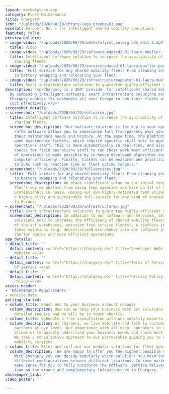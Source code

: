 ```yaml
---
layout: marketplace-app
category: Fleet Maintenance
title: Chargery
icon: "/uploads/2020/09/29/chrgry-logo_greybg-01.png"
excerpt: Europe’s No. 1 for intelligent shared mobility operations.
featured: false
preview_gallery:
- image-video: "/uploads/2020/09/29/wdthefofycsl_colorgrade_edit-1.mp4"
  title: Video
- image-video: "/uploads/2020/09/29/softwareupdated2-01-laura-mueller.jpg"
  title: Intelligent software solution to increase the availability of vehicles in
    sharing fleets.
- image-video: "/uploads/2020/09/29/serviceupdated-01-laura-mueller.png"
  title: 'Full service for any shared mobility fleet: From cleaning and recharging
    to battery swapping and relocating your fleet.'
- image-video: "/uploads/2020/09/29/infrastructureupdated-01-laura-mueller.png"
  title: Smart infrastructure solutions to guarantee highly-efficient operations.
description: "<p>Chargery is a 360° provider for intelligent shared mobility operations.
  By combining intelligent software, smart infrastructure solutions and services,
  Chargery enables its customers all over Europe to run their fleets efficiently and
  cost effectively.</p>"
screenshot_details:
- screenshot: "/uploads/2020/09/29/softwarex.jpg"
  title: Intelligent software solution to increase the availability of vehicles in
    sharing fleets.
  screenshot_description: "Our software solution is the key to your operational excellence.
    \nThe software allows you to experience full transparency over your vehicles and
    their maintenance needs and history. At the same time, the platform allocates
    open maintenance tickets, which require specific skill sets to qualified field
    operations staff. This is done automatically in real-time, and also plans optimized
    routes for field operations staff to run their work most efficiently. Optimization
    of operations is made possible by in-house developed algorithms and streamlined
    computer efficiency. Finally, tickets can be measured and prioritized according
    to SLAs such as reaction time or fleet uptime targets."
- screenshot: "/uploads/2020/09/29/fullservicex.jpg"
  title: 'Full service for any shared mobility fleet: From cleaning and recharging
    to battery swapping and relocating your fleet.'
  screenshot_description: We place significant value on our social responsibility.
    That’s why we abstain from using temp agencies and hire on all of our service
    professionals in-house. Having our own highly-motivated team allows us to guarantee
    a high-quality and sustainable full-service for any kind of shared mobility provider
    in Europe.
- screenshot: "/uploads/2020/09/29/infrastructurex.jpg"
  title: Smart infrastructure solutions to guarantee highly-efficient operations.
  screenshot_description: In addition to our software and services, smart infrastructure
    solutions help to increase the efficiency of shared mobility fleets (e.g. state
    of the art warehouses, emission free service fleets). A seamless integration of
    these solutions (e.g. decentralized microhubs) into our software platform guarantees
    shorter routes and more efficient operations.
app_details:
- detail_title: ''
  detail_content: <a href="https://chargery.de/" title="Developer Website →">Developer
    Website →</a>
- detail_title: ''
  detail_content: <a href="https://chargery.de/" title="Terms of Service →">Terms
    of Service →</a>
- detail_title: ''
  detail_content: <a href="https://chargery.de/" title="Privacy Policy →">Privacy
    Policy →</a>
access_needed:
- 'Maintenance Requirements '
- Vehicle Data
getting_started:
- column_title: Reach out to your business account manager
  column_description: How can we help your business with our solutions? Leave us a
    detailed inquiry and we will be in touch shortly.
- column_title: Schedule a free consultation with our mobility experts
  column_description: At Chargery, we live mobility and talk to customers or potential
    partners at eye level. Our experience with all major operators in many countries
    allows us to quickly understand your business needs and share best practices.
    We take a consultative approach to our partnership guiding you to enable sustainable
    mobility services.
- column_title: Pilot and roll-out our modular solutions for fleet operations
  column_description: 'We are happy to offer you the highest possible degree of flexibility.
    With Chargery you can decide modularly which solutions you need and even choose
    different configurations between different locations. In some markets, it may
    make sense for you to fully outsource the software, service delivery by our own
    team on the ground and complementary infrastructure to Chargery. '
whitepaper_link: ''
video_poster: ''

---
```


